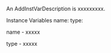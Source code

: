 An AddInstVarDescription is xxxxxxxxx.Instance Variables	name:		<Object>	type:		<Object>name	- xxxxxtype	- xxxxx